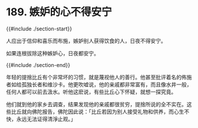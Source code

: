# 189. 嫉妒的心不得安宁
{{#include ./section-start}}

人应出于信仰和喜乐而布施，嫉妒别人获得饮食的人，日夜不得安宁。



如果连根拔除这种嫉妒心，日夜都安宁。

{{#include ./section-end}}

年轻的提捨比丘有个非常坏的习惯，就是蔑视他人的善行。他甚至批评着名的佈施者如给孤独长者和维沙卡。他更吹嘘说，他的亲戚都非常富有，而且像水井一般，任何人都可以前去汲水。听他这麽说，有些比丘心下怀疑，就想一探究竟。

他们就到他的家乡去调查，结果发现他的亲戚都很贫穷，提捨所说的全不实在。这些比丘就向佛陀报告，佛陀因此说：「比丘若因为别人接受礼物和供养，而心生不快，永远无法证得清淨止观。」

